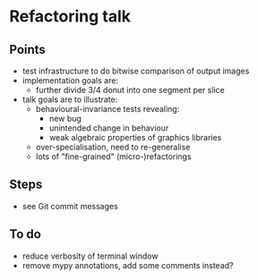 # Refactoring talk

## Points

- test infrastructure to do bitwise comparison of output images
- implementation goals are:
  - further divide 3/4 donut into one segment per slice
- talk goals are to illustrate:
  - behavioural-invariance tests revealing:
    - new bug
    - unintended change in behaviour
    - weak algebraic properties of graphics libraries
  - over-specialisation, need to re-generalise
  - lots of "fine-grained" (micro-)refactorings

## Steps
- see Git commit messages

## To do

- reduce verbosity of terminal window
- remove mypy annotations, add some comments instead?
